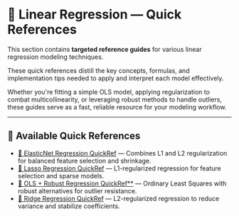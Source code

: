 

# 🧭 Linear Regression — Quick References

This section contains **targeted reference guides** for various linear regression modeling techniques.  

These quick references distill the key concepts, formulas, and implementation tips needed to apply and interpret each model effectively. 
 
Whether you're fitting a simple OLS model, applying regularization to combat multicollinearity, or leveraging robust methods to handle outliers, these guides serve as a fast, reliable resource for your modeling workflow.

---

## 📂 Available Quick References

- [🧭 ElasticNet Regression QuickRef](🧭%20ElasticNet%20Regression%20QuickRef.md) — Combines L1 and L2 regularization for balanced feature selection and shrinkage.
- [🧭 Lasso Regression QuickRef](🧭%20Lasso%20Regression%20QuickRef.md) — L1-regularized regression for feature selection and sparse models.
- [🧭 OLS + Robust Regression QuickRef**](🧭%20OLS%20+%20Robust%20Regression%20QuickRef**.md) — Ordinary Least Squares with robust alternatives for outlier resistance.
- [🧭 Ridge Regression QuickRef](🧭%20Ridge%20Regression%20QuickRef.md) — L2-regularized regression to reduce variance and stabilize coefficients.